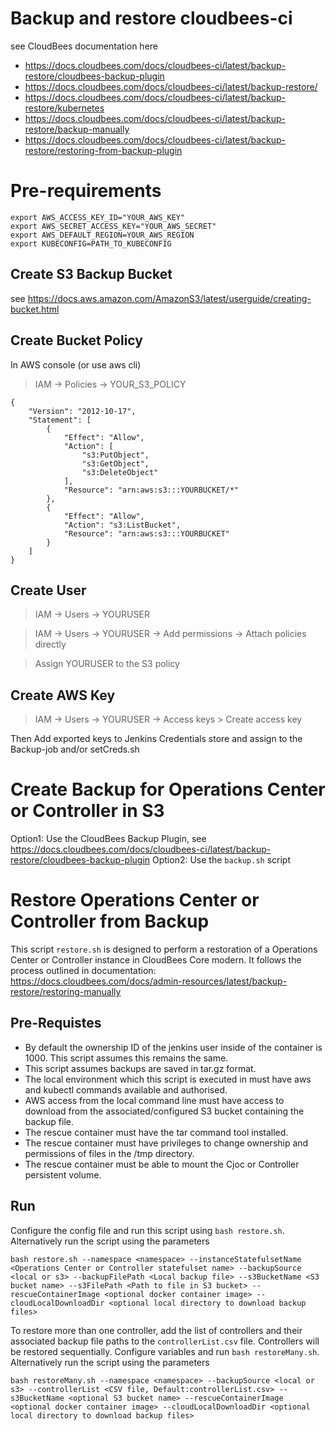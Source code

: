 # Backup and restore cloudbees-ci

see CloudBees documentation here

* https://docs.cloudbees.com/docs/cloudbees-ci/latest/backup-restore/cloudbees-backup-plugin
* https://docs.cloudbees.com/docs/cloudbees-ci/latest/backup-restore/
* https://docs.cloudbees.com/docs/cloudbees-ci/latest/backup-restore/kubernetes
* https://docs.cloudbees.com/docs/cloudbees-ci/latest/backup-restore/backup-manually
* https://docs.cloudbees.com/docs/cloudbees-ci/latest/backup-restore/restoring-from-backup-plugin


# Pre-requirements

```
export AWS_ACCESS_KEY_ID="YOUR_AWS_KEY"
export AWS_SECRET_ACCESS_KEY="YOUR_AWS_SECRET"
export AWS_DEFAULT_REGION=YOUR_AWS_REGION
export KUBECONFIG=PATH_TO_KUBECONFIG
```



## Create S3 Backup Bucket

see https://docs.aws.amazon.com/AmazonS3/latest/userguide/creating-bucket.html

## Create Bucket Policy
In AWS console (or use aws cli)
> IAM -> Policies -> YOUR_S3_POLICY

```
{
    "Version": "2012-10-17",
    "Statement": [
        {
            "Effect": "Allow",
            "Action": [
                "s3:PutObject",
                "s3:GetObject",
                "s3:DeleteObject"
            ],
            "Resource": "arn:aws:s3:::YOURBUCKET/*"
        },
        {
            "Effect": "Allow",
            "Action": "s3:ListBucket",
            "Resource": "arn:aws:s3:::YOURBUCKET"
        }
    ]
}
```
## Create User
> IAM -> Users -> YOURUSER

> IAM -> Users -> YOURUSER -> Add permissions -> Attach policies directly

> Assign YOURUSER to the S3 policy

## Create AWS Key
> IAM -> Users -> YOURUSER -> Access keys > Create access key

Then Add exported keys to Jenkins Credentials store and assign to the Backup-job and/or setCreds.sh


# Create Backup for Operations Center or Controller in S3

Option1: Use the CloudBees Backup Plugin, see https://docs.cloudbees.com/docs/cloudbees-ci/latest/backup-restore/cloudbees-backup-plugin
Option2: Use the `backup.sh` script


# Restore Operations Center or Controller from Backup
This script `restore.sh` is designed to perform a restoration of a Operations Center or Controller instance in CloudBees Core modern.
It follows the process outlined in documentation: https://docs.cloudbees.com/docs/admin-resources/latest/backup-restore/restoring-manually


## Pre-Requistes
- By default the ownership ID of the jenkins user inside of the container is 1000. This script assumes this remains the same.
- This script assumes backups are saved in tar.gz format.
- The local environment which this script is executed in must have aws and kubectl commands available and authorised.
- AWS access from the local command line must have access to download from the associated/configured S3 bucket containing the backup file.
- The rescue container must have the tar command tool installed.
- The rescue container must have privileges to change ownership and permissions of files in the /tmp directory.
- The rescue container must be able to mount the Cjoc or Controller persistent volume.

## Run
Configure the config file and run this script using `bash restore.sh`.
Alternatively run the script using the parameters
```
bash restore.sh --namespace <namespace> --instanceStatefulsetName <Operations Center or Controller statefulset name> --backupSource <local or s3> --backupFilePath <Local backup file> --s3BucketName <S3 bucket name> --s3FilePath <Path to file in S3 bucket> --rescueContainerImage <optional docker container image> --cloudLocalDownloadDir <optional local directory to download backup files>
```

To restore more than one controller, add the list of controllers and their associated backup file paths to the `controllerList.csv` file. Controllers will be restored sequentially.
Configure variables and run `bash restoreMany.sh`.
Alternatively run the script using the parameters
```
bash restoreMany.sh --namespace <namespace> --backupSource <local or s3> --controllerList <CSV file, Default:controllerList.csv> --s3BucketName <optional S3 bucket name> --rescueContainerImage <optional docker container image> --cloudLocalDownloadDir <optional local directory to download backup files>
```
